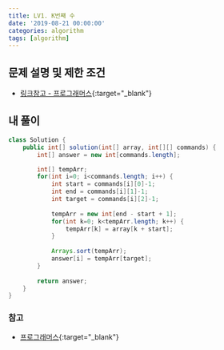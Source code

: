 ```yaml
---
title: LV1. K번째 수
date: '2019-08-21 00:00:00'
categories: algorithm
tags: [algorithm]
---
```


## 문제 설명 및 제한 조건

* [링크참고 - 프로그래머스](https://programmers.co.kr/learn/courses/30/lessons/42748){:target="_blank"}

## 내 풀이

```java
class Solution {
    public int[] solution(int[] array, int[][] commands) {
        int[] answer = new int[commands.length];

        int[] tempArr;
        for(int i=0; i<commands.length; i++) {
    		int start = commands[i][0]-1;
    		int end = commands[i][1]-1;
    		int target = commands[i][2]-1;
        	
        	tempArr = new int[end - start + 1];
        	for(int k=0; k<tempArr.length; k++) {
        		tempArr[k] = array[k + start];
        	}
        	
        	Arrays.sort(tempArr);
        	answer[i] = tempArr[target];
        }
        
        return answer;
    }
}
```

### 참고

* [프로그래머스](https://programmers.co.kr/learn/courses/30/lessons/42748){:target="_blank"}
